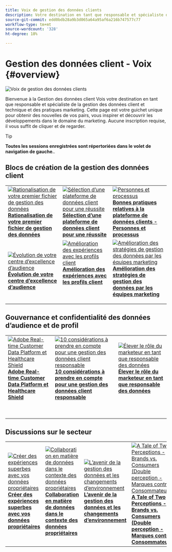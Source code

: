 ```yaml
---
title: Voix de gestion des données clients
description: Votre destination en tant que responsable et spécialiste des pratiques techniques et marketing de la gestion des données client.  Cette page est votre guichet unique pour obtenir des nouvelles de vos pairs, vous inspirer et découvrir les développements dans le domaine du marketing.
source-git-commit: edd0bdb28a9b3d065a64a95af6a216b747577c77
workflow-type: tm+mt
source-wordcount: '328'
ht-degree: 18%

---
```


# Gestion des données client - Voix {#overview}

<img alt="Voix de gestion des données clients" src="./assets/cdp-voices-banner.png" />

Bienvenue à la Gestion des données client Vois votre destination en tant que responsable et spécialiste de la gestion des données client et technique et des pratiques marketing. Cette page est votre guichet unique pour obtenir des nouvelles de vos pairs, vous inspirer et découvrir les développements dans le domaine du marketing. Aucune inscription requise, il vous suffit de cliquer et de regarder.

>[!TIP]
>
>**Toutes les sessions enregistrées sont répertoriées dans le volet de navigation de gauche.**.

## Blocs de création de la gestion des données client

<table>
  <tr>
   <td>
      <a href="./cdm/first-mile.md">
      <img alt="Rationalisation de votre premier fichier de gestion des données" src="./assets/first-mile.png"/>
      </a>
      <div>
         <a href="./cdm/first-mile.md"><strong>Rationalisation de votre premier fichier de gestion des données</strong></a>
         <br/>
      </div>
   </td>
   <td>
      <a href="./cdm/cdp-success.md">
      <img alt="Sélection d’une plateforme de données client pour une réussite" src="./assets/cdp-success.png"/>
      </a>
      <div>
         <a href="./cdm/cdp-success.md"><strong>Sélection d’une plateforme de données client pour une réussite</strong></a>
         <br/>
      </div>
    </td>
    <td>
      <a href="./cdm/people-and-process.md">
      <img alt="Personnes et processus" src="./assets/people-and-process.png"/>
      </a>
      <div>
         <a href="./cdm/people-and-process.md"><strong>Bonnes pratiques relatives à la plateforme de données clients - Personnes et processus</strong></a>
         <br/>
      </div>
    </td>
   </tr>
   <tr> 
   <td>
      <a href="./cdm/evolving-your-audience-center-of-excellence.md">
      <img alt="Évolution de votre centre d’excellence d’audience" src="./assets/evolving-your-audience-center-of-excellence.png"/>
      </a>
      <div>
         <a href="./cdm/evolving-your-audience-center-of-excellence.md"><strong>Évolution de votre centre d’excellence d’audience</strong></a>
         <br/>
      </div>
    </td>
   <td>
      <a href="./cdm/building-better-experiences-with-customer-profiles.md">
      <img alt="Amélioration des expériences avec les profils client" src="./assets/building-better-experiences-with-customer-profiles.png"/>
      </a>
      <div>
         <a href="./cdm/building-better-experiences-with-customer-profiles.md"><strong>Amélioration des expériences avec les profils client</strong></a>
      </div>
      <p>
        <br/>
    </td>
   <td>
      <a href="./cdm/how-marketing-teams-are-improving-data-management-strategies.md">
      <img alt="Amélioration des stratégies de gestion des données par les équipes marketing" src="./assets/how-marketing-teams-are-improving-data-management-strategies.png"/>
      </a>
      <div>
         <a href="./cdm/how-marketing-teams-are-improving-data-management-strategies.md"><strong>Amélioration des stratégies de gestion des données par les équipes marketing</strong></a>
      </div>
      <p>
      </p>
    </td>
  </tr>
</table>

## Gouvernance et confidentialité des données d’audience et de profil

<table>
  <tr>
   <td>
      <a href="./governance/healthcare-shield.md">
      <img alt="Adobe Real-time Customer Data Platform et Healthcare Shield" src="./assets/healthcare-shield.png"/>
      </a>
      <div>
         <a href="./governance/healthcare-shield.md"><strong>Adobe Real-time Customer Data Platform et Healthcare Shield</strong></a>
         <br/>
      </div>
      <p>
        <br/>
   </td> 
   <td>
      <a href="https://experienceleague.adobe.com/docs/platform-learn/tutorials/privacy/ten-considerations-for-responsible-customer-data-management.html">
      <img alt="10 considérations à prendre en compte pour une gestion des données client responsable" src="./assets/ten-considerations-for-responsible-customer-data-management.png"/>
      </a>
      <div>
         <a href="https://experienceleague.adobe.com/docs/platform-learn/tutorials/privacy/ten-considerations-for-responsible-customer-data-management.html"><strong>10 considérations à prendre en compte pour une gestion des données client responsable</strong></a>
         <br/>
      </div>
      <p>
        <br/>
    </td>
    <td>
      <a href="https://experienceleague.adobe.com/docs/platform-learn/tutorials/privacy/elevating-the-marketers-role-as-a-data-steward.html">
      <img alt="Élever le rôle du marketeur en tant que responsable des données" src="./assets/elevating-the-marketers-role-as-a-data-steward.png"/>
      </a>
      <div>
         <a href="https://experienceleague.adobe.com/docs/platform-learn/tutorials/privacy/elevating-the-marketers-role-as-a-data-steward.html"><strong>Élever le rôle du marketeur en tant que responsable des données</strong></a>
         <br/>
      </div>
      <p>
        <br/>
       </p>
    </td>
  </tr>
</table>

## Discussions sur le secteur

<table>
  <tr>
     <td>
      <a href="./industry/build-superb-experiences-with-your-first-party-data.md">
      <img alt="Créer des expériences superbes avec vos données propriétaires" src="./assets/build-superb-experiences-with-your-first-party-data.png"/>
      </a>
      <div>
         <a href="./industry/build-superb-experiences-with-your-first-party-data.md"><strong>Créer des expériences superbes avec vos données propriétaires</strong></a>
      </div>
      <p>
      </p>
    </td>
     <td>
      <a href="./industry/data-collaboration-in-the-first-party-data-context.md">
      <img alt="Collaboration en matière de données dans le contexte des données propriétaires" src="./assets/data-collaboration-in-the-first-party-data-context.png"/>
      </a>
      <div>
         <a href="./industry/data-collaboration-in-the-first-party-data-context.md"><strong>Collaboration en matière de données dans le contexte des données propriétaires</strong></a>
      </div>
      <p>
      </p>
    </td>
     <td>
      <a href="./industry/the-future-of-data-management-and-the-changing-environment.md">
      <img alt="L’avenir de la gestion des données et les changements d’environnement" src="./assets/the-future-of-data-management-and-the-changing-environment.png"/>
      </a>
      <div>
         <a href="./industry/the-future-of-data-management-and-the-changing-environment.md"><strong>L’avenir de la gestion des données et les changements d’environnement</strong></a>
      </div>
      <p>
      </p>
    </td>
   <td>
      <a href="./industry/brands-vs-consumers.md">
      <img alt="A Tale of Two Perceptions - Brands vs. Consumers (Double perception - Marques contre Consommateurs)" src="./assets/brands-vs-consumers.png"/>
      </a>
      <div>
         <a href="./industry/brands-vs-consumers.md"><strong>A Tale of Two Perceptions - Brands vs. Consumers (Double perception - Marques contre Consommateurs)</strong></a><br/>
      </div>
    </td>
  </tr>
</table>
